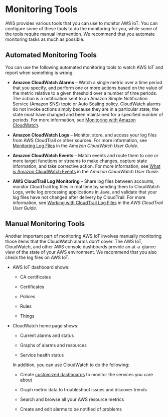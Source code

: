 # Monitoring Tools<a name="monitoring_automated_manual"></a>

AWS provides various tools that you can use to monitor AWS IoT\. You can configure some of these tools to do the monitoring for you, while some of the tools require manual intervention\. We recommend that you automate monitoring tasks as much as possible\.

## Automated Monitoring Tools<a name="monitoring_automated_tools"></a>

You can use the following automated monitoring tools to watch AWS IoT and report when something is wrong:

+ **Amazon CloudWatch Alarms** – Watch a single metric over a time period that you specify, and perform one or more actions based on the value of the metric relative to a given threshold over a number of time periods\. The action is a notification sent to an Amazon Simple Notification Service \(Amazon SNS\) topic or Auto Scaling policy\. CloudWatch alarms do not invoke actions simply because they are in a particular state; the state must have changed and been maintained for a specified number of periods\. For more information, see [Monitoring with Amazon CloudWatch](monitoring-cloudwatch.md)\.

+ **Amazon CloudWatch Logs** – Monitor, store, and access your log files from AWS CloudTrail or other sources\. For more information, see [Monitoring Log Files](http://alpha-docs-aws.amazon.com/AmazonCloudWatch/latest/DeveloperGuide/WhatIsCloudWatchLogs.html) in the *Amazon CloudWatch User Guide*\.

+ **Amazon CloudWatch Events** – Match events and route them to one or more target functions or streams to make changes, capture state information, and take corrective action\. For more information, see [What is Amazon CloudWatch Events](http://alpha-docs-aws.amazon.com/AmazonCloudWatch/latest/DeveloperGuide/WhatIsCloudWatchEvents.html) in the *Amazon CloudWatch User Guide*\.

+ **AWS CloudTrail Log Monitoring** – Share log files between accounts, monitor CloudTrail log files in real time by sending them to CloudWatch Logs, write log processing applications in Java, and validate that your log files have not changed after delivery by CloudTrail\. For more information, see [Working with CloudTrail Log Files](http://alpha-docs-aws.amazon.com/awscloudtrail/latest/userguide/cloudtrail-working-with-log-files.html) in the *AWS CloudTrail User Guide*\. 

## Manual Monitoring Tools<a name="monitoring_manual_tools"></a>

Another important part of monitoring AWS IoT involves manually monitoring those items that the CloudWatch alarms don't cover\. The AWS IoT, CloudWatch, and other AWS console dashboards provide an at\-a\-glance view of the state of your AWS environment\. We recommend that you also check the log files on AWS IoT\.

+ AWS IoT dashboard shows:

  + CA certificates

  + Certificates

  + Polices

  + Rules

  + Things

+ CloudWatch home page shows:

  + Current alarms and status

  + Graphs of alarms and resources

  + Service health status

  In addition, you can use CloudWatch to do the following: 

  + Create [customized dashboards](http://alpha-docs-aws.amazon.com/AmazonCloudWatch/latest/DeveloperGuide/CloudWatch_Dashboards.html) to monitor the services you care about

  + Graph metric data to troubleshoot issues and discover trends

  + Search and browse all your AWS resource metrics

  + Create and edit alarms to be notified of problems